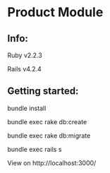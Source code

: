 # Product Module

## Info:
Ruby v2.2.3

Rails v4.2.4

## Getting started:
bundle install

bundle exec rake db:create

bundle exec rake db:migrate

bundle exec rails s

View on http://localhost:3000/
